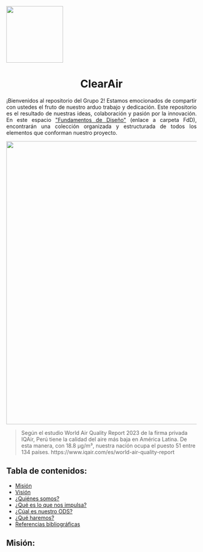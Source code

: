 <p align="left">
  <img src="https://upchvirtual.edu.pe/ued/images/logo-upch.png" width="150">
  <h1 align="center">ClearAir</h1>
</p>

<p align="justify">
  ¡Bienvenidos al repositorio del Grupo 2! Estamos emocionados de compartir con ustedes el fruto de nuestro arduo trabajo y dedicación. Este repositorio es el resultado de nuestras ideas, colaboración y pasión por la innovación. En este espacio <a href="FdD/README.md">"Fundamentos de Diseño"</a> (enlace a carpeta FdD), encontrarán una colección organizada y estructurada de todos los elementos que conforman nuestro proyecto.
</p>
<p align="center">
  <img src="https://aap.org.pe/wp-content/uploads/2022/03/aire-1140x763.jpeg" width="750" style="margin: auto;">
</p>
<blockquote>
  <p>Según el estudio World Air Quality Report 2023 de la firma privada IQAir, Perú tiene la calidad del aire más baja en América Latina. De esta manera, con 18.8 μg/m³, nuestra nación ocupa el puesto 51 entre 134 países. https://www.iqair.com/es/world-air-quality-report</p>
</blockquote>

<h2>Tabla de contenidos:</h2>
<ul>
<li><a href="#Mision">Misión</a></li>
<li><a href="#Vision">Visión</a></li>
<li><a href="#somos">¿Quiénes somos?</a></li>
<li><a href="#impulsa">¿Qué es lo que nos impulsa?</a></li>
<li><a href="#ODS">¿Cúal es nuestro ODS?</a></li>
<li><a href="#haremos">¿Qué haremos?</a></li>
<li><a href="#Referencias">Referencias bibliográficas</a></li>
</ul>
<h2 id="Mision">Misión:</h2>
